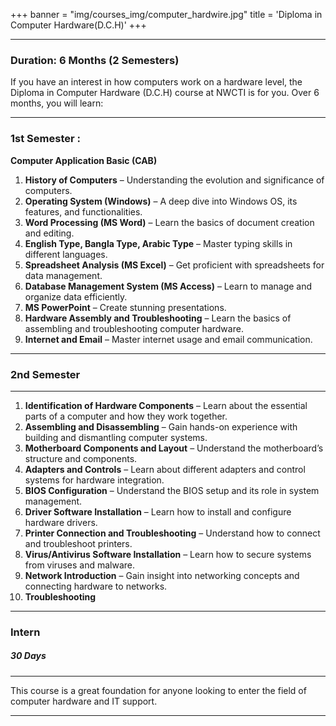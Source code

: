+++
banner = "img/courses_img/computer_hardwire.jpg"
title = 'Diploma in Computer Hardware(D.C.H)'
+++

---

### **Duration**: 6 Months (2 Semesters)

If you have an interest in how computers work on a hardware level, the Diploma in Computer Hardware (D.C.H) course at NWCTI is for you. Over 6 months, you will learn:

---
### 1st Semester :

**Computer Application Basic (CAB)**

1. **History of Computers** – Understanding the evolution and significance of computers.
2. **Operating System (Windows)** – A deep dive into Windows OS, its features, and functionalities.
3. **Word Processing (MS Word)** – Learn the basics of document creation and editing.
4. **English Type, Bangla Type, Arabic Type** – Master typing skills in different languages.
5. **Spreadsheet Analysis (MS Excel)** – Get proficient with spreadsheets for data management.
6. **Database Management System (MS Access)** – Learn to manage and organize data efficiently.
7. **MS PowerPoint** – Create stunning presentations.
8. **Hardware Assembly and Troubleshooting** – Learn the basics of assembling and troubleshooting computer hardware.
9. **Internet and Email** – Master internet usage and email communication.

---
### 2nd Semester

---
1. **Identification of Hardware Components** – Learn about the essential parts of a computer and how they work together.
2. **Assembling and Disassembling** – Gain hands-on experience with building and dismantling computer systems.
3. **Motherboard Components and Layout** – Understand the motherboard’s structure and components.
4. **Adapters and Controls** – Learn about different adapters and control systems for hardware integration.
5. **BIOS Configuration** – Understand the BIOS setup and its role in system management.
6. **Driver Software Installation** – Learn how to install and configure hardware drivers.
7. **Printer Connection and Troubleshooting** – Understand how to connect and troubleshoot printers.
8. **Virus/Antivirus Software Installation** – Learn how to secure systems from viruses and malware.
9. **Network Introduction** – Gain insight into networking concepts and connecting hardware to networks.
10. **Troubleshooting** 
----

### Intern

##### 30 Days

-----
This course is a great foundation for anyone looking to enter the field of computer hardware and IT support.

---
